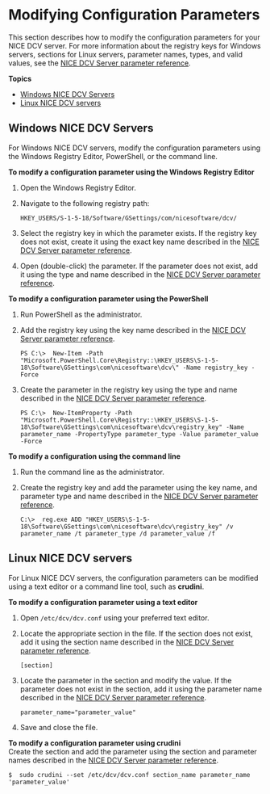 # Modifying Configuration Parameters<a name="config-param-ref-modify"></a>

This section describes how to modify the configuration parameters for your NICE DCV server\. For more information about the registry keys for Windows servers, sections for Linux servers, parameter names, types, and valid values, see the [NICE DCV Server parameter reference](config-param-ref.md)\.

**Topics**
+ [Windows NICE DCV Servers](#config-param-ref-win)
+ [Linux NICE DCV servers](#config-param-ref-linux)

## Windows NICE DCV Servers<a name="config-param-ref-win"></a>

For Windows NICE DCV servers, modify the configuration parameters using the Windows Registry Editor, PowerShell, or the command line\.

**To modify a configuration parameter using the Windows Registry Editor**

1. Open the Windows Registry Editor\.

1. Navigate to the following registry path:

   ```
   HKEY_USERS/S-1-5-18/Software/GSettings/com/nicesoftware/dcv/
   ```

1. Select the registry key in which the parameter exists\. If the registry key does not exist, create it using the exact key name described in the [NICE DCV Server parameter reference](config-param-ref.md)\.

1. Open \(double\-click\) the parameter\. If the parameter does not exist, add it using the type and name described in the [NICE DCV Server parameter reference](config-param-ref.md)\. 

**To modify a configuration parameter using the PowerShell**

1. Run PowerShell as the administrator\.

1. Add the registry key using the key name described in the [NICE DCV Server parameter reference](config-param-ref.md)\.

   ```
   PS C:\>  New-Item -Path "Microsoft.PowerShell.Core\Registry::\HKEY_USERS\S-1-5-18\Software\GSettings\com\nicesoftware\dcv\" -Name registry_key -Force
   ```

1. Create the parameter in the registry key using the type and name described in the [NICE DCV Server parameter reference](config-param-ref.md)\.

   ```
   PS C:\>  New-ItemProperty -Path "Microsoft.PowerShell.Core\Registry::\HKEY_USERS\S-1-5-18\Software\GSettings\com\nicesoftware\dcv\registry_key" -Name parameter_name -PropertyType parameter_type -Value parameter_value -Force
   ```

**To modify a configuration using the command line**

1. Run the command line as the administrator\.

1. Create the registry key and add the parameter using the key name, and parameter type and name described in the [NICE DCV Server parameter reference](config-param-ref.md)\.

   ```
   C:\>  reg.exe ADD "HKEY_USERS\S-1-5-18\Software\GSettings\com\nicesoftware\dcv\registry_key" /v parameter_name /t parameter_type /d parameter_value /f
   ```

## Linux NICE DCV servers<a name="config-param-ref-linux"></a>

For Linux NICE DCV servers, the configuration parameters can be modified using a text editor or a command line tool, such as **crudini**\.

**To modify a configuration parameter using a text editor**

1. Open `/etc/dcv/dcv.conf` using your preferred text editor\.

1. Locate the appropriate section in the file\. If the section does not exist, add it using the section name described in the [NICE DCV Server parameter reference](config-param-ref.md)\.

   ```
   [section]
   ```

1. Locate the parameter in the section and modify the value\. If the parameter does not exist in the section, add it using the parameter name described in the [NICE DCV Server parameter reference](config-param-ref.md)\.

   ```
   parameter_name="parameter_value"
   ```

1. Save and close the file\.

**To modify a configuration parameter using crudini**  
Create the section and add the parameter using the section and parameter names described in the [NICE DCV Server parameter reference](config-param-ref.md)\.

```
$  sudo crudini --set /etc/dcv/dcv.conf section_name parameter_name 'parameter_value'
```
